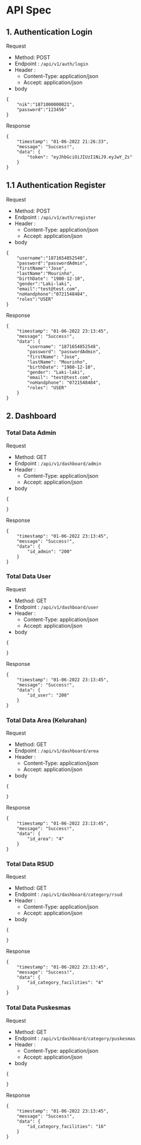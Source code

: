 # API Spec
## 1. Authentication Login
Request
- Method: POST
- Endpoint : `/api/v1/auth/login`
- Header : 
  - Content-Type: application/json
  - Accept: application/json
- body
```
{
    "nik":"1871000000021",
    "password":"123456"
}
```
Response
```
{
    "timestamp": "01-06-2022 21:26:33",
    "message": "Success!",
    "data": {
        "token": "eyJhbGciOiJIUzI1NiJ9.eyJwY_Zs"
    }
}
```
## 1.1 Authentication Register
Request
- Method: POST
- Endpoint : `/api/v1/auth/register`
- Header : 
  - Content-Type: application/json
  - Accept: application/json
- body
```
{
    "username":"1871654852548",
    "password":"passwordAdmin",
    "firstName":"Jose",
    "lastName":"Mourinho",
    "birthDate": "1980-12-10",
    "gender":"Laki-laki",
    "email":"test@test.com",
    "noHandphone":"0721548484",
    "roles":"USER"
}
```
Response
```
{
    "timestamp": "01-06-2022 23:13:45",
    "message": "Success!",
    "data": {
        "username": "1871654852548",
        "password": "passwordAdmin",
        "firstName": "Jose",
        "lastName": "Mourinho",
        "birthDate": "1980-12-10",
        "gender": "Laki-laki",
        "email": "test@test.com",
        "noHandphone": "0721548484",
        "roles": "USER"
    }
}
```
## 2. Dashboard
### Total Data Admin
Request
- Method: GET
- Endpoint : `/api/v1/dashboard/admin`
- Header : 
  - Content-Type: application/json
  - Accept: application/json
- body
```
{
    
}
```
Response
```
{
    "timestamp": "01-06-2022 23:13:45",
    "message": "Success!",
    "data": {
        "id_admin": "200"
    }
}
```
### Total Data User
Request
- Method: GET
- Endpoint : `/api/v1/dashboard/user`
- Header : 
  - Content-Type: application/json
  - Accept: application/json
- body
```
{
    
}
```
Response
```
{
    "timestamp": "01-06-2022 23:13:45",
    "message": "Success!",
    "data": {
        "id_user": "200"
    }
}
```
### Total Data Area (Kelurahan)
Request
- Method: GET
- Endpoint : `/api/v1/dashboard/area`
- Header : 
  - Content-Type: application/json
  - Accept: application/json
- body
```
{
    
}
```
Response
```
{
    "timestamp": "01-06-2022 23:13:45",
    "message": "Success!",
    "data": {
        "id_area": "4"
    }
}
```
### Total Data RSUD
Request
- Method: GET
- Endpoint : `/api/v1/dashboard/category/rsud`
- Header : 
  - Content-Type: application/json
  - Accept: application/json
- body
```
{
    
}
```
Response
```
{
    "timestamp": "01-06-2022 23:13:45",
    "message": "Success!",
    "data": {
        "id_category_facilities": "4"
    }
}
```
### Total Data Puskesmas
Request
- Method: GET
- Endpoint : `/api/v1/dashboard/category/puskesmas`
- Header : 
  - Content-Type: application/json
  - Accept: application/json
- body
```
{
    
}
```
Response
```
{
    "timestamp": "01-06-2022 23:13:45",
    "message": "Success!",
    "data": {
        "id_category_facilities": "16"
    }
}
```
